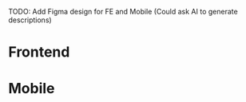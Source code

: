 TODO: Add Figma design for FE and Mobile
(Could ask AI to generate descriptions)

# Frontend

# Mobile
